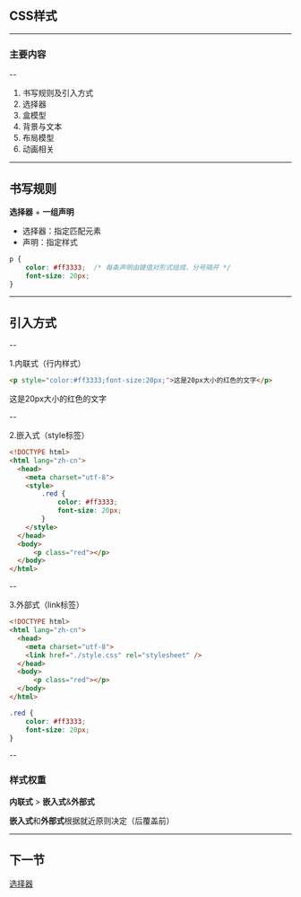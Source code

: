 ## CSS样式

---

### 主要内容

--

 1. 书写规则及引入方式 
 2. 选择器  <!-- .element: class="fragment fade-up" data-fragment-index="1" -->  
 3. 盒模型  <!-- .element: class="fragment fade-up" data-fragment-index="2" -->  
 4. 背景与文本  <!-- .element: class="fragment fade-up" data-fragment-index="3" --> 
 5. 布局模型  <!-- .element: class="fragment fade-up" data-fragment-index="4" -->
 6. 动画相关  <!-- .element: class="fragment fade-up" data-fragment-index="5" -->

---

## 书写规则

**选择器**<!-- .element: class="emphasis" --> + **一组声明**<!-- .element: style="color:#5555ff;" -->

 - 选择器：指定匹配元素<!-- .element: class="normal" -->
 - 声明：指定样式<!-- .element: class="normal" -->

```css
p {
    color: #ff3333;  /* 每条声明由键值对形式组成，分号隔开 */
    font-size: 20px;
}
```

---

## 引入方式

--

1.内联式（行内样式）
```html 
<p style="color:#ff3333;font-size:20px;">这是20px大小的红色的文字</p>
```

这是20px大小的红色的文字 <!-- .element: style="color:#ff3333;font-size:20px;" -->  

--

2.嵌入式（style标签）
```html [5-10,13]
<!DOCTYPE html>
<html lang="zh-cn">
  <head>
    <meta charset="utf-8">
    <style>
        .red {
            color: #ff3333;
            font-size: 20px;
        }
    </style>
  </head>
  <body>
      <p class="red"></p>
  </body>
</html>
```

--

3.外部式（link标签）
```html
<!DOCTYPE html>
<html lang="zh-cn">
  <head>
    <meta charset="utf-8">
    <link href="./style.css" rel="stylesheet" />
  </head>
  <body>
      <p class="red"></p>
  </body>
</html>
```  

```css
.red {
    color: #ff3333;
    font-size: 20px;
}
```

--

### 样式权重

**内联式** > **嵌入式**&**外部式**  

**嵌入式**和**外部式**根据就近原则决定（后覆盖前）

---

## 下一节

[选择器](/selector)